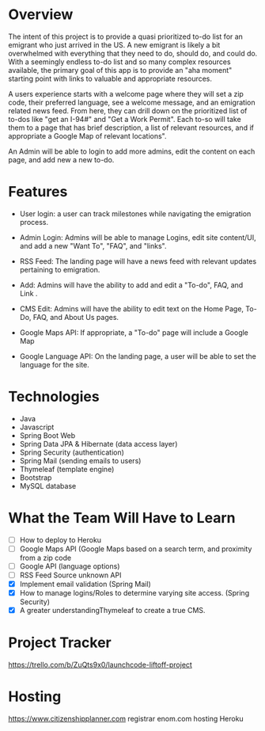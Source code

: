 # Overview
The intent of this project is to provide a quasi prioritized to-do list for an emigrant who just arrived in the US.
A new emigrant is likely a bit overwhelmed with everything that they need to do, should do, and could do. 
With a seemingly endless to-do list and so many complex resources available, 
the primary goal of this app is to provide an "aha moment" starting point with links to valuable and appropriate resources.

A users experience starts with a welcome page where they will set a zip code, 
their preferred language, see a welcome message, and an emigration related news feed. From here, 
they can drill down on the prioritized list of to-dos like "get an I-94#" and "Get a Work Permit". 
Each to-so will take them to a page that has brief description, a list of relevant resources, 
and if appropriate a Google Map of relevant locations".

An Admin will be able to login to add more admins, edit the content on each page, and add new a new to-do.

# Features
- User login: a user can track milestones while navigating the emigration process.
- Admin Login: Admins will be able to manage Logins, edit site content/UI, and add a new "Want To", "FAQ", and "links".

- RSS Feed: The landing page will have a news feed with relevant updates pertaining to emigration.
- Add: Admins will have the ability to add and edit a "To-do", FAQ, and Link .
- CMS Edit: Admins will have the ability to edit text on the Home Page, To-Do, FAQ, and About Us pages.
- Google Maps API: If appropriate, a "To-do" page will include a Google Map
- Google Language API: On the landing page, a user will be able to set the language for the site.


# Technologies
- Java
- Javascript
- Spring Boot Web
- Spring Data JPA & Hibernate (data access layer)
- Spring Security (authentication)
- Spring Mail (sending emails to users)
- Thymeleaf (template engine)
- Bootstrap 
- MySQL database

# What the Team Will Have to Learn
- [ ] How to deploy to Heroku
- [ ] Google Maps API (Google Maps based on a search term, and proximity from a zip code
- [ ] Google API (language options)
- [ ] RSS Feed Source unknown API
- [x] Implement email validation (Spring Mail)
- [x] How to manage logins/Roles to determine varying site access. (Spring Security)
- [x] A greater understandingThymeleaf to create a true CMS.

# Project Tracker
https://trello.com/b/ZuQts9x0/launchcode-liftoff-project

# Hosting
https://www.citizenshipplanner.com
registrar enom.com
hosting Heroku